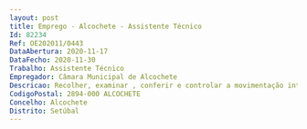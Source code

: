 ```yaml
--- 
layout: post
title: Emprego - Alcochete - Assistente Técnico
Id: 82234
Ref: OE202011/0443
DataAbertura: 2020-11-17
DataFecho: 2020-11-30
Trabalho: Assistente Técnico
Empregador: Câmara Municipal de Alcochete
Descricao: Recolher, examinar , conferir e controlar a movimentação interna dos processos de trabalho sob a sua responsabilidade, registando as anomalias inconformidades detetadas e providenciando pela sua correção  Cumprir os procedimentos internos, contribuindo para a sua melhoria continua, suportada por uma avaliação critica sistemática e pela formulação de proposta de alteração  Executar as atividades instrumentais de caráter administrativo no âmbito das competências atribuídas à área do aprovisionamento, designadamente à área de compras e da gestão de stocks, de acordo com normas regulamentadas e procedimentos aplicáveis  gerir materiais em stock desencadeando o processo de aquisição de material uma vez atingindo o stock mínimo.
CodigoPostal: 2894-000 ALCOCHETE
Concelho: Alcochete
Distrito: Setúbal
--- 
```

